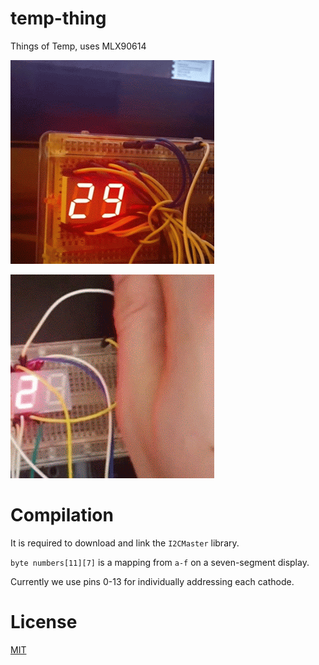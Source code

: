 # temp-thing
Things of Temp, uses MLX90614

![Image me](images/1.gif)

![Image me again](images/2.gif)

# Compilation

It is required to download and link the `I2CMaster` library.

`byte numbers[11][7]` is a mapping from `a-f` on a seven-segment display.

Currently we use pins 0-13 for individually addressing each cathode.

# License

[MIT](LICENSE)
